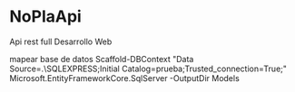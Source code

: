 # NoPlaApi
Api rest full Desarrollo Web

mapear base de datos
Scaffold-DBContext "Data Source=.\SQLEXPRESS;Initial Catalog=prueba;Trusted_connection=True;" Microsoft.EntityFrameworkCore.SqlServer -OutputDir Models


